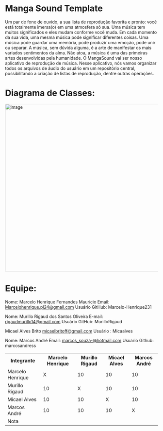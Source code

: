 # Manga Sound Template

Um par de fone de ouvido, a sua lista de reprodução favorita e pronto: você está totalmente imersa(o) em uma atmosfera só sua. Uma música tem muitos significados e eles mudam conforme você muda. Em cada momento da sua vida, uma mesma música pode significar diferentes coisas. Uma música pode guardar uma memória, pode produzir uma emoção, pode unir ou separar. A música, sem dúvida alguma, é a arte de manifestar os mais variados sentimentos da alma. Não atoa, a música é uma das primeiras artes desenvolvidas pela humanidade. O MangaSound vai ser nosso aplicativo de reprodução de música. Nesse aplicativo, nós vamos organizar todos os arquivos de áudio do usuário em um repositório central, possibilitando a criação de listas de reprodução, dentre outras operações. 

# Diagrama de Classes: 

<img width="552" alt="image" src="https://github.com/user-attachments/assets/9873181b-511f-42d9-8cf5-5d5966515634" />


# Equipe: <nome-da-equipe>

Nome: Marcelo Henrique Fernandes Mauricio Email: Marcelohenrique.pl24@gmail.com Usuário GitHub: Marcelo-Henrique231

Nome: Murillo Rigaud dos Santos Oliveira E-mail: rigaudmurillo14@gmail.com Usuário GitHub: MurilloRigaud

Micael Alves Brito micaelbritoff@gmail.com Usuário : Micaalves

Nome: Marcos André Email: marcos_souza-@hotmail.com Usuario Github: marcosandress
  
<table>
  <tr>
    <th>Integrante</th>
    <th>Marcelo Henrique</th>
    <th>Murillo Rigaud</th>
    <th>Micael Alves </th>
    <th>Marcos André</th>
  </tr>
  <tr>
    <td>Marcelo Henrique</td>
    <td>X</td>
    <td>10</td>
    <td>10</td>
    <td>10</td>
  </tr>
<tr>
    <td>Murillo Rigaud</td>
    <td>10</td>
    <td>X</td>
    <td>10</td>
    <td>10</td>
  </tr>
<tr>
    <td>Micael Alves</td>
    <td>10</td>
    <td>10</td>
    <td>X</td>
    <td>10</td>
  </tr>
<tr>
    <td>Marcos André</td>
    <td>10</td>
    <td>10</td>
    <td>10</td>
    <td>X</td>
  </tr>
  <tr>
    <td>Nota</td>
    <td><b></b></td>
    <td><b></b></td>
    <td><b></b></td>
    <td><b></b></td>
  </tr>
</table>


